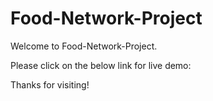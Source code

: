# Food-Network-Project
Welcome to Food-Network-Project.

Please click on the below link for live demo:

Thanks for visiting!
